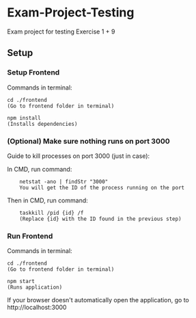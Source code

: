 # Exam-Project-Testing
Exam project for testing
Exercise 1 + 9

## Setup

### Setup Frontend
Commands in terminal:

    cd ./frontend
    (Go to frontend folder in terminal)

    npm install
    (Installs dependencies)

### (Optional) Make sure nothing runs on port 3000

Guide to kill processes on port 3000 (just in case):

In CMD, run command: 

        netstat -ano | findStr "3000"
        You will get the ID of the process running on the port
        
Then in CMD, run command: 

        taskkill /pid {id} /f
        (Replace {id} with the ID found in the previous step)

### Run Frontend

Commands in terminal:

    cd ./frontend
    (Go to frontend folder in terminal)
    
    npm start
    (Runs application)

If your browser doesn't automatically open the application, go to http://localhost:3000
